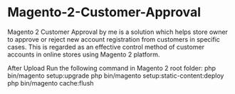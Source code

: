 # Magento-2-Customer-Approval
Magento 2 Customer Approval by me is a solution which helps store owner to approve or reject new account registration from customers in specific cases. This is regarded as an effective control method of customer accounts in online stores using Magento 2 platform.

After Upload Run the following command in Magento 2 root folder:
 php bin/magento setup:upgrade
 php bin/magento setup:static-content:deploy
 php bin/magento cache:flush
